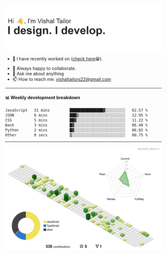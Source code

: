 ![Hi, I'm Vishal Tailor. I design. I develop.](https://github.com/vishaltailors/vishaltailors/blob/main/header.png?raw=true)

- 🔭 I have recently worked on ([check here](https://vishaltailor.com)😁).
<!-- - 🎦 Currently watching: JavaScript: The Hard Parts By Will Sentance. -->
- 👯 Always happy to collaborate.
- 💬 Ask me about anything
- 📫 How to reach me: <a href="mailto:vishaltailors22@gmail.com">vishaltailors22@gmail.com</a>

<hr /> 
<h4>📊 Weekly development breakdown</h4>
<!--START_SECTION:waka-->

```text
JavaScript   31 mins         ███████████████▓░░░░░░░░░   62.57 %
JSON         6 mins          ███▒░░░░░░░░░░░░░░░░░░░░░   12.95 %
CSS          5 mins          ██▓░░░░░░░░░░░░░░░░░░░░░░   11.22 %
Bash         3 mins          █▓░░░░░░░░░░░░░░░░░░░░░░░   06.40 %
Python       2 mins          █▓░░░░░░░░░░░░░░░░░░░░░░░   06.02 %
Other        0 secs          ▒░░░░░░░░░░░░░░░░░░░░░░░░   00.75 %
```

<!--END_SECTION:waka-->
<hr /> 

![](./profile-3d-contrib/profile-green-animate.svg)

